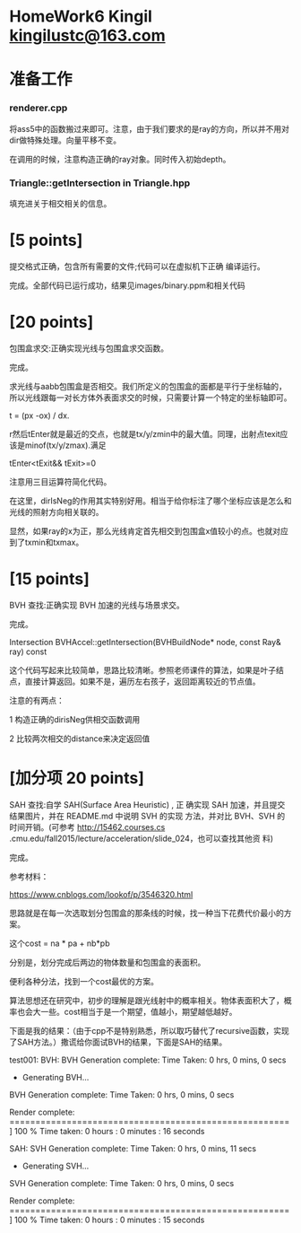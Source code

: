 # HomeWork6 Kingil kingilustc@163.com

# 准备工作

### renderer.cpp

将ass5中的函数搬过来即可。注意，由于我们要求的是ray的方向，所以并不用对dir做特殊处理。向量平移不变。

在调用的时候，注意构造正确的ray对象。同时传入初始depth。

### Triangle::getIntersection in Triangle.hpp

填充进关于相交相关的信息。

# [5 points] 

提交格式正确，包含所有需要的文件;代码可以在虚拟机下正确 编译运行。 

完成。全部代码已运行成功，结果见images/binary.ppm和相关代码

# [20 points] 

包围盒求交:正确实现光线与包围盒求交函数。 

完成。

求光线与aabb包围盒是否相交。我们所定义的包围盒的面都是平行于坐标轴的，所以光线跟每一对长方体外表面求交的时候，只需要计算一个特定的坐标轴即可。

t = (px -ox) / dx.

r然后tEnter就是最近的交点，也就是tx/y/zmin中的最大值。同理，出射点texit应该是minof(tx/y/zmax).满足

tEnter<tExit&& tExit>=0

注意用三目运算符简化代码。

在这里，dirIsNeg的作用其实特别好用。相当于给你标注了哪个坐标应该是怎么和光线的照射方向相关联的。

显然，如果ray的x为正，那么光线肯定首先相交到包围盒x值较小的点。也就对应到了txmin和txmax。

# [15 points]

 BVH 查找:正确实现 BVH 加速的光线与场景求交。 

完成。

Intersection BVHAccel::getIntersection(BVHBuildNode* node, const Ray& ray) const

这个代码写起来比较简单，思路比较清晰。参照老师课件的算法，如果是叶子结点，直接计算返回。如果不是，遍历左右孩子，返回距离较近的节点值。

注意的有两点：

1 构造正确的dirisNeg供相交函数调用

2 比较两次相交的distance来决定返回值



# [加分项 20 points]

 SAH 查找:自学 SAH(Surface Area Heuristic) , 正 确实现 SAH 加速，并且提交结果图片，并在 README.md 中说明 SVH 的实现 方法，并对比 BVH、SVH 的时间开销。(可参考 http://15462.courses.cs .cmu.edu/fall2015/lecture/acceleration/slide_024，也可以查找其他资 料) 

完成。

参考材料：

https://www.cnblogs.com/lookof/p/3546320.html

思路就是在每一次选取划分包围盒的那条线的时候，找一种当下花费代价最小的方案。

这个cost = na * pa + nb*pb

分别是，划分完成后两边的物体数量和包围盒的表面积。

便利各种分法，找到一个cost最优的方案。

算法思想还在研究中，初步的理解是跟光线射中的概率相关。物体表面积大了，概率也会大一些。cost相当于是一个期望，值越小，期望越低越好。

下面是我的结果：（由于cpp不是特别熟悉，所以取巧替代了recursive函数，实现了SAH方法。）撒谎给你面试BVH的结果，下面是SAH的结果。

test001:
BVH:
BVH Generation complete: 
Time Taken: 0 hrs, 0 mins, 0 secs

 - Generating BVH...

BVH Generation complete: 
Time Taken: 0 hrs, 0 mins, 0 secs

Render complete: ======================================================] 100 %
Time taken: 0 hours
          : 0 minutes
          : 16 seconds

SAH:
SVH Generation complete: 
Time Taken: 0 hrs, 0 mins, 11 secs

 - Generating SVH...

SVH Generation complete: 
Time Taken: 0 hrs, 0 mins, 0 secs

Render complete: ======================================================] 100 %
Time taken: 0 hours
          : 0 minutes
          : 15 seconds


